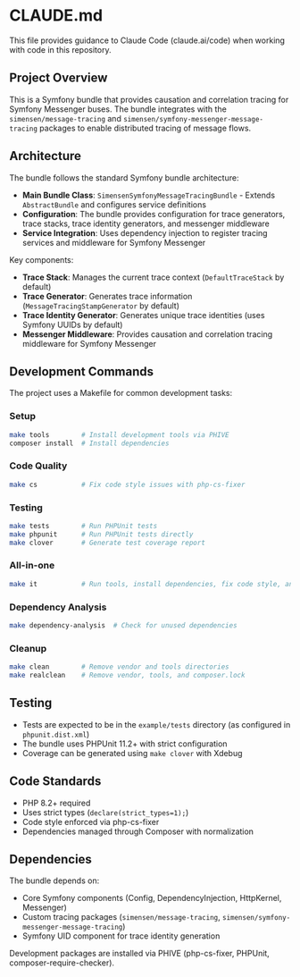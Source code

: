 # CLAUDE.md

This file provides guidance to Claude Code (claude.ai/code) when working with code in this repository.

## Project Overview

This is a Symfony bundle that provides causation and correlation tracing for Symfony Messenger buses. The bundle integrates with the `simensen/message-tracing` and `simensen/symfony-messenger-message-tracing` packages to enable distributed tracing of message flows.

## Architecture

The bundle follows the standard Symfony bundle architecture:

- **Main Bundle Class**: `SimensenSymfonyMessageTracingBundle` - Extends `AbstractBundle` and configures service definitions
- **Configuration**: The bundle provides configuration for trace generators, trace stacks, trace identity generators, and messenger middleware
- **Service Integration**: Uses dependency injection to register tracing services and middleware for Symfony Messenger

Key components:
- **Trace Stack**: Manages the current trace context (`DefaultTraceStack` by default)
- **Trace Generator**: Generates trace information (`MessageTracingStampGenerator` by default)
- **Trace Identity Generator**: Generates unique trace identities (uses Symfony UUIDs by default)
- **Messenger Middleware**: Provides causation and correlation tracing middleware for Symfony Messenger

## Development Commands

The project uses a Makefile for common development tasks:

### Setup
```bash
make tools        # Install development tools via PHIVE
composer install  # Install dependencies
```

### Code Quality
```bash
make cs           # Fix code style issues with php-cs-fixer
```

### Testing
```bash
make tests        # Run PHPUnit tests
make phpunit      # Run PHPUnit tests directly
make clover       # Generate test coverage report
```

### All-in-one
```bash
make it           # Run tools, install dependencies, fix code style, and run tests
```

### Dependency Analysis
```bash
make dependency-analysis  # Check for unused dependencies
```

### Cleanup
```bash
make clean        # Remove vendor and tools directories
make realclean    # Remove vendor, tools, and composer.lock
```

## Testing

- Tests are expected to be in the `example/tests` directory (as configured in `phpunit.dist.xml`)
- The bundle uses PHPUnit 11.2+ with strict configuration
- Coverage can be generated using `make clover` with Xdebug

## Code Standards

- PHP 8.2+ required
- Uses strict types (`declare(strict_types=1);`)
- Code style enforced via php-cs-fixer
- Dependencies managed through Composer with normalization

## Dependencies

The bundle depends on:
- Core Symfony components (Config, DependencyInjection, HttpKernel, Messenger)
- Custom tracing packages (`simensen/message-tracing`, `simensen/symfony-messenger-message-tracing`)
- Symfony UID component for trace identity generation

Development packages are installed via PHIVE (php-cs-fixer, PHPUnit, composer-require-checker).